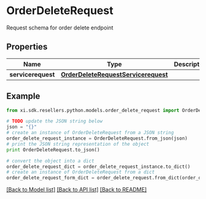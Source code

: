 # OrderDeleteRequest

Request schema for order delete endpoint

## Properties

Name | Type | Description | Notes
------------ | ------------- | ------------- | -------------
**servicerequest** | [**OrderDeleteRequestServicerequest**](OrderDeleteRequestServicerequest.md) |  | [optional] 

## Example

```python
from xi.sdk.resellers.python.models.order_delete_request import OrderDeleteRequest

# TODO update the JSON string below
json = "{}"
# create an instance of OrderDeleteRequest from a JSON string
order_delete_request_instance = OrderDeleteRequest.from_json(json)
# print the JSON string representation of the object
print OrderDeleteRequest.to_json()

# convert the object into a dict
order_delete_request_dict = order_delete_request_instance.to_dict()
# create an instance of OrderDeleteRequest from a dict
order_delete_request_form_dict = order_delete_request.from_dict(order_delete_request_dict)
```
[[Back to Model list]](../README.md#documentation-for-models) [[Back to API list]](../README.md#documentation-for-api-endpoints) [[Back to README]](../README.md)


